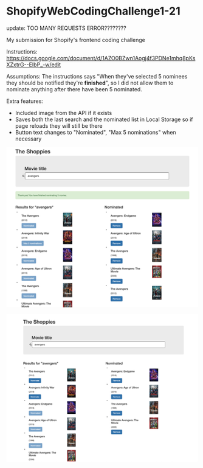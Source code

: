 # ShopifyWebCodingChallenge1-21
update: TOO MANY REQUESTS ERROR????????


My submission for Shopify's frontend coding challenge

Instructions: https://docs.google.com/document/d/1AZO0BZwn1Aogj4f3PDNe1mhq8pKsXZxtrG--EIbP_-w/edit

Assumptions: The instructions says "When they've selected 5 nominees they should be notified they're **finished**", so I did not allow them to nominate anything after there have been 5 nominated.

Extra features:
- Included image from the API if it exists
- Saves both the last search and the nominated list in Local Storage so if page reloads they will still be there
- Button text changes to "Nominated", "Max 5 nominations" when necessary

![Screenshot with 5 nominations](https://raw.githubusercontent.com/cindy-wang328/ShopifyWebCodingChallenge1-21/main/5_nominations_screenshot.png)

![Screenshot with 4 nominations](https://raw.githubusercontent.com/cindy-wang328/ShopifyWebCodingChallenge1-21/main/no_banner_screenshot.png)

